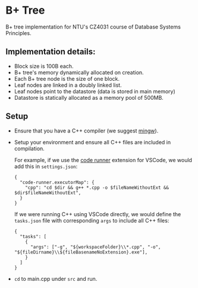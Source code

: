 # B+ Tree

B+ tree implementation for NTU's CZ4031 course of Database Systems Principles.

## Implementation details:

- Block size is 100B each.
- B+ tree's memory dynamically allocated on creation.
- Each B+ tree node is the size of one block.
- Leaf nodes are linked in a doubly linked list.
- Leaf nodes point to the datastore (data is stored in main memory)
- Datastore is statically allocated as a memory pool of 500MB.

## Setup

- Ensure that you have a C++ compiler (we suggest [mingw](https://sourceforge.net/projects/mingw-w64/)).
- Setup your environment and ensure all C++ files are included in compilation.

  For example, if we use the [code runner](https://marketplace.visualstudio.com/items?itemName=formulahendry.code-runner) extension for VSCode, we would add this in `settings.json`:

  ```
  {
    "code-runner.executorMap": {
      "cpp": "cd $dir && g++ *.cpp -o $fileNameWithoutExt && $dir$fileNameWithoutExt",
    }
  }
  ```

  If we were running C++ using VSCode directly, we would define the `tasks.json` file with corresponding `args` to include all C++ files:

  ```
  {
    "tasks": [
      {
        "args": ["-g", "${workspaceFolder}\\*.cpp", "-o", "${fileDirname}\\${fileBasenameNoExtension}.exe"],
      }
    ]
  }
  ```

- `cd` to main.cpp under `src` and run.
